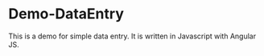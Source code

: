 Demo-DataEntry
==============

This is a demo for simple data entry.  It is written in Javascript with Angular JS.